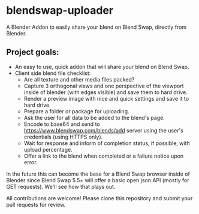 blendswap-uploader
==================

A Blender Addon to easily share your blend on Blend Swap, directly from Blender.

## Project goals:

+ An easy to use, quick addon that will share your blend on Blend Swap.
+ Client side blend file checklist:
  + Are all texture and other media files packed?
  + Capture 3 orthogonal views and one perspective of the viewport inside of blender (with edges visible) and save them to hard drive.
  + Render a preview image with nice and quick settings and save it to hard drive.
  + Prepare a folder or package for uploading.
  + Ask the user for all data to be added to the blend's page.
  + Encode to base64 and send to https://www.blendswap.com/blends/add server using the user's credentials (using HTTPS only).
  + Wait for response and inform of completion status, if possible, with upload percentage.
  + Offer a link to the blend when completed or a failure notice upon error.

In the future this can become the base for a Blend Swap browser inside of Blender since Blend Swap 5.5+ will offer a basic open json API (mostly for GET requests). We'll see how that plays out.

All contributions are welcome! Please clone this repository and submit your pull requests for review.

